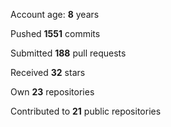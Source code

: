 Account age: **8** years

Pushed **1551** commits

Submitted **188** pull requests

Received **32** stars

Own **23** repositories

Contributed to **21** public repositories
